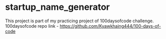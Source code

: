 # startup_name_generator
 This project is part of my practicing project of 100daysofcode challenge.   
 100daysofcode repo link - https://github.com/Kyawkhaing444/100-days-of-code
